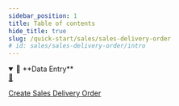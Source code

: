 ```yaml
---
sidebar_position: 1
title: Table of contents
hide_title: true 
slug: /quick-start/sales/sales-delivery-order
# id: sales/sales-delivery-order/intro
---
```

<details open>
  <summary>📘 **Data Entry**</summary>
  <div class="details-content">
  
  <a href="./create-sales-delivery-order" class="card-link">
      <div class="card3">
        <div class="icon">📄️</div>
          <div class="text">
             <p>Create Sales Delivery Order</p>
          </div>
      </div>
    </a>
   

  </div>
</details>

<!-- <details  class="advanced-details">
  <summary>🚀 **Advanced**</summary>
  <div  class="details-content">
  <a href="./create-invoice" class="card-link" >
    <div class="card3">
      <div class="icon">📄️</div>
        <div class="text">
          <p>Pending</p>
        </div>
    </div>
  </a>

   
  </div>
</details> -->